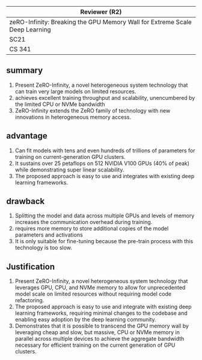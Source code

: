 

| Reviewer **(R2)**                                            |
| ------------------------------------------------------------ |
| zeRO-Infinity: Breaking the GPU Memory Wall for Extreme Scale Deep Learning |
| SC21                                                         |
| CS  341                                                      |

## summary

1. Present ZeRO-Infinity, a novel heterogeneous system technology that can train very large models on limited resources.
1. achieves excellent training throughput and scalability, unencumbered by the limited CPU or NVMe bandwidth
1. ZeRO-Infinity extends the ZeRO family of technology with new innovations in heterogeneous memory access. 

## advantage

1.  Can fit models with tens and even hundreds of trillions of parameters for training on current-generation GPU clusters.
1.  It sustains over 25 petaflops on 512 NVIDIA V100 GPUs (40% of peak) while demonstrating super linear scalability. 
1.  The proposed approach is easy to use and integrates with existing deep learning frameworks.

## drawback

1. Splitting the model and data across multiple GPUs and levels of memory increases the communication overhead during training.
1. requires more memory to store additional copies of the model parameters and activations
1. It is only suitable for fine-tuning because the pre-train process with this technology is too slow.

## Justification

1. Present ZeRO-Infinity, a novel heterogeneous system technology that leverages GPU, CPU, and NVMe memory to allow for unprecedented model scale on limited resources without requiring model code refactoring.
1. The proposed approach is easy to use and integrate with existing deep learning frameworks, requiring minimal changes to the codebase and enabling easy adoption by the deep learning community.
1. Demonstrates that it is possible to transcend the GPU memory wall by leveraging cheap and slow, but massive, CPU or NVMe memory in parallel across multiple devices to achieve the aggregate bandwidth necessary for efficient training on the current generation of GPU clusters.



